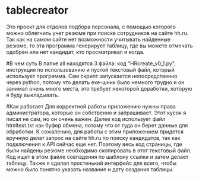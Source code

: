 # tablecreator
Это проект для отделов подбора персонала, с помощью которого можно облегчить учет резюме при поиске сотрудников на сайте hh.ru. Так как на самом сайте нет возможности учитывать найденные резюме, то эта программа генерирует таблицу, где вы можете отмечать одобрен или нет кандидат, кто просматривал и когда.

#В чем суть
В папке all находятся 3 файла: код "HRcreate_v0_1.py", инструкция по использованию и пустой текстовый файл, который использует программа. Сам скрипт запускается непосредственно через python, потому что делать exe-шник было немного трудно и он занимал очень много места, это требует некоторой доработки, которую я буду выкладывать.

#Как работает
Для корректной работы приложению нужны права администратора, которые он собственно и запрашивает. Этот кусок я писал не сам, но он очень важен. Далее код использует файл htmltext.txt как буфер обмена, потому что от туда он берет данные для обработки. К сожалению, для работы с этим приложением придется вручную делат запрос на сайте hh.ru по поиску кандидатов, так как подключения к API сейчас еще нет. Поэтому весь код страницы, где были найдены резюме необходимо скопировать в этот текстовый файл. Код ищет в этом файле совпадения по шаблону ссылки и затем делает таблицу. Также я сделал простенький интерфейс для всего, чтобы можно было понятно указать название и дату создания таблицы.
